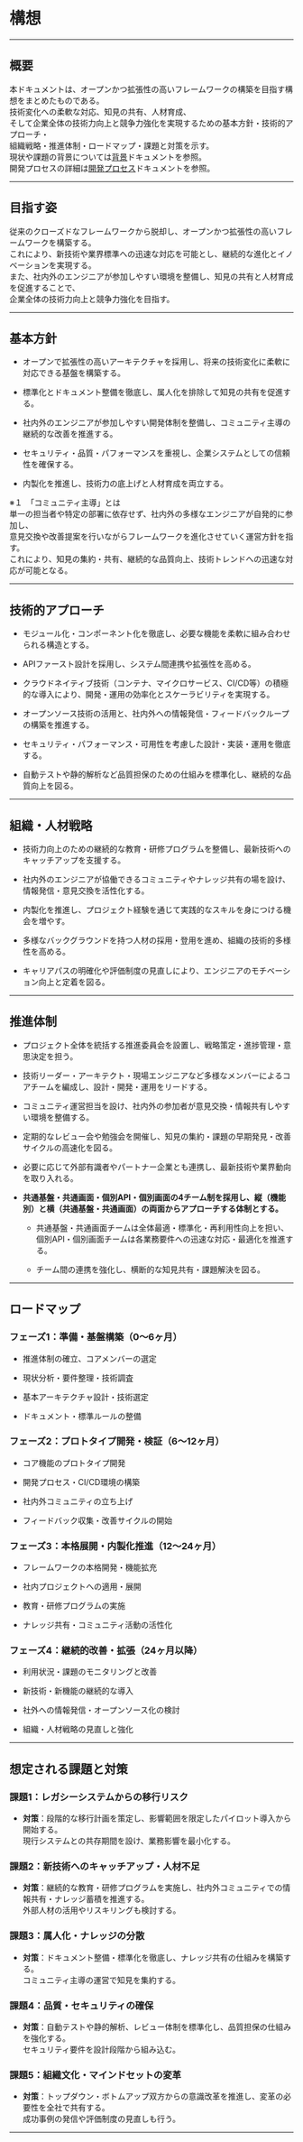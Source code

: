 # 構想

---

## 概要

本ドキュメントは、オープンかつ拡張性の高いフレームワークの構築を目指す構想をまとめたものである。  
技術変化への柔軟な対応、知見の共有、人材育成、  
そして企業全体の技術力向上と競争力強化を実現するための基本方針・技術的アプローチ・  
組織戦略・推進体制・ロードマップ・課題と対策を示す。  
現状や課題の背景については[背景](01_背景.md)ドキュメントを参照。  
開発プロセスの詳細は[開発プロセス](03_開発プロセス.md)ドキュメントを参照。

---

## 目指す姿

従来のクローズドなフレームワークから脱却し、オープンかつ拡張性の高いフレームワークを構築する。  
これにより、新技術や業界標準への迅速な対応を可能とし、継続的な進化とイノベーションを実現する。  
また、社内外のエンジニアが参加しやすい環境を整備し、知見の共有と人材育成を促進することで、  
企業全体の技術力向上と競争力強化を目指す。

---

## 基本方針

- オープンで拡張性の高いアーキテクチャを採用し、将来の技術変化に柔軟に対応できる基盤を構築する。

- 標準化とドキュメント整備を徹底し、属人化を排除して知見の共有を促進する。

- 社内外のエンジニアが参加しやすい開発体制を整備し、コミュニティ主導の継続的な改善を推進する。

- セキュリティ・品質・パフォーマンスを重視し、企業システムとしての信頼性を確保する。

- 内製化を推進し、技術力の底上げと人材育成を両立する。


※１　「コミュニティ主導」とは  
単一の担当者や特定の部署に依存せず、社内外の多様なエンジニアが自発的に参加し、  
意見交換や改善提案を行いながらフレームワークを進化させていく運営方針を指す。  
これにより、知見の集約・共有、継続的な品質向上、技術トレンドへの迅速な対応が可能となる。

---

## 技術的アプローチ

- モジュール化・コンポーネント化を徹底し、必要な機能を柔軟に組み合わせられる構造とする。

- APIファースト設計を採用し、システム間連携や拡張性を高める。

- クラウドネイティブ技術（コンテナ、マイクロサービス、CI/CD等）の積極的な導入により、開発・運用の効率化とスケーラビリティを実現する。

- オープンソース技術の活用と、社内外への情報発信・フィードバックループの構築を推進する。

- セキュリティ・パフォーマンス・可用性を考慮した設計・実装・運用を徹底する。

- 自動テストや静的解析など品質担保のための仕組みを標準化し、継続的な品質向上を図る。

---

## 組織・人材戦略

- 技術力向上のための継続的な教育・研修プログラムを整備し、最新技術へのキャッチアップを支援する。

- 社内外のエンジニアが協働できるコミュニティやナレッジ共有の場を設け、情報発信・意見交換を活性化する。

- 内製化を推進し、プロジェクト経験を通じて実践的なスキルを身につける機会を増やす。

- 多様なバックグラウンドを持つ人材の採用・登用を進め、組織の技術的多様性を高める。

- キャリアパスの明確化や評価制度の見直しにより、エンジニアのモチベーション向上と定着を図る。

---

## 推進体制

- プロジェクト全体を統括する推進委員会を設置し、戦略策定・進捗管理・意思決定を担う。

- 技術リーダー・アーキテクト・現場エンジニアなど多様なメンバーによるコアチームを編成し、設計・開発・運用をリードする。

- コミュニティ運営担当を設け、社内外の参加者が意見交換・情報共有しやすい環境を整備する。

- 定期的なレビュー会や勉強会を開催し、知見の集約・課題の早期発見・改善サイクルの高速化を図る。

- 必要に応じて外部有識者やパートナー企業とも連携し、最新技術や業界動向を取り入れる。

- **共通基盤・共通画面・個別API・個別画面の4チーム制を採用し、縦（機能別）と横（共通基盤・共通画面）の両面からアプローチする体制とする。**

    - 共通基盤・共通画面チームは全体最適・標準化・再利用性向上を担い、個別API・個別画面チームは各業務要件への迅速な対応・最適化を推進する。

    - チーム間の連携を強化し、横断的な知見共有・課題解決を図る。

---

## ロードマップ

### フェーズ1：準備・基盤構築（0〜6ヶ月）

- 推進体制の確立、コアメンバーの選定

- 現状分析・要件整理・技術調査

- 基本アーキテクチャ設計・技術選定

- ドキュメント・標準ルールの整備

### フェーズ2：プロトタイプ開発・検証（6〜12ヶ月）

- コア機能のプロトタイプ開発

- 開発プロセス・CI/CD環境の構築

- 社内外コミュニティの立ち上げ

- フィードバック収集・改善サイクルの開始

### フェーズ3：本格展開・内製化推進（12〜24ヶ月）

- フレームワークの本格開発・機能拡充

- 社内プロジェクトへの適用・展開

- 教育・研修プログラムの実施

- ナレッジ共有・コミュニティ活動の活性化

### フェーズ4：継続的改善・拡張（24ヶ月以降）

- 利用状況・課題のモニタリングと改善

- 新技術・新機能の継続的な導入

- 社外への情報発信・オープンソース化の検討

- 組織・人材戦略の見直しと強化

---

## 想定される課題と対策

### 課題1：レガシーシステムからの移行リスク

- **対策**：段階的な移行計画を策定し、影響範囲を限定したパイロット導入から開始する。  
  現行システムとの共存期間を設け、業務影響を最小化する。

### 課題2：新技術へのキャッチアップ・人材不足

- **対策**：継続的な教育・研修プログラムを実施し、社内外コミュニティでの情報共有・ナレッジ蓄積を推進する。  
  外部人材の活用やリスキリングも検討する。

### 課題3：属人化・ナレッジの分散

- **対策**：ドキュメント整備・標準化を徹底し、ナレッジ共有の仕組みを構築する。  
  コミュニティ主導の運営で知見を集約する。

### 課題4：品質・セキュリティの確保

- **対策**：自動テストや静的解析、レビュー体制を標準化し、品質担保の仕組みを強化する。  
  セキュリティ要件を設計段階から組み込む。

### 課題5：組織文化・マインドセットの変革

- **対策**：トップダウン・ボトムアップ双方からの意識改革を推進し、変革の必要性を全社で共有する。  
  成功事例の発信や評価制度の見直しも行う。

---